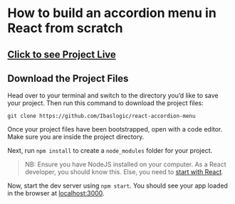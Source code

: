 # How to build an accordion menu in React from scratch

## [Click to see Project Live](https://ibaslogic.github.io/react-accordion-menu/)

## Download the Project Files

Head over to your terminal and switch to the directory you’d like to save your project. Then run this command to download the project files:

```
git clone https://github.com/Ibaslogic/react-accordion-menu
```

Once your project files have been bootstrapped, open with a code editor. Make sure you are inside the project directory.

Next, run `npm install` to create a `node_modules` folder for your project.

> NB: Ensure you have NodeJS installed on your computer. As a React developer, you should know this. Else, you need to [start with React](https://ibaslogic.com/react-tutorial-for-beginners/).

Now, start the dev server using `npm start`. You should see your app loaded in the browser at [localhost:3000](https://ibaslogic.com/react-tutorial-for-beginners/).
